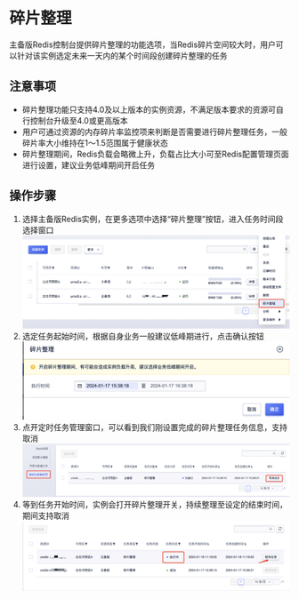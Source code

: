 # 碎片整理



主备版Redis控制台提供碎片整理的功能选项，当Redis碎片空间较大时，用户可以针对该实例选定未来一天内的某个时间段创建碎片整理的任务

## 注意事项
* 碎片整理功能只支持4.0及以上版本的实例资源，不满足版本要求的资源可自行控制台升级至4.0或更高版本
* 用户可通过资源的内存碎片率监控项来判断是否需要进行碎片整理任务，一般碎片率大小维持在1～1.5范围属于健康状态
* 碎片整理期间，Redis负载会略微上升，负载占比大小可至Redis配置管理页面进行设置，建议业务低峰期间开启任务


## 操作步骤
1. 选择主备版Redis实例，在更多选项中选择“碎片整理”按钮，进入任务时间段选择窗口
    ![image](/images/defrag_1.png)
2. 选定任务起始时间，根据自身业务一般建议低峰期进行，点击确认按钮
    ![image](/images/defrag_2.png)
3. 点开定时任务管理窗口，可以看到我们刚设置完成的碎片整理任务信息，支持取消
    ![image](/images/defrag_3.png)
4. 等到任务开始时间，实例会打开碎片整理开关，持续整理至设定的结束时间，期间支持取消
    ![image](/images/defrag_4.png)